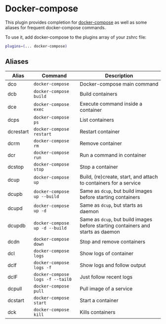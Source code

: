 # Docker-compose

This plugin provides completion for [docker-compose](https://docs.docker.com/compose/) as well as some
aliases for frequent docker-compose commands.

To use it, add docker-compose to the plugins array of your zshrc file:

```zsh
plugins=(... docker-compose)
```

## Aliases

| Alias     | Command                          | Description                                                                      |
| --------- | -------------------------------- | -------------------------------------------------------------------------------- |
| dco       | `docker-compose`                 | Docker-compose main command                                                      |
| dcb       | `docker-compose build`           | Build containers                                                                 |
| dce       | `docker-compose exec`            | Execute command inside a container                                               |
| dcps      | `docker-compose ps`              | List containers                                                                  |
| dcrestart | `docker-compose restart`         | Restart container                                                                |
| dcrm      | `docker-compose rm`              | Remove container                                                                 |
| dcr       | `docker-compose run`             | Run a command in container                                                       |
| dcstop    | `docker-compose stop`            | Stop a container                                                                 |
| dcup      | `docker-compose up`              | Build, (re)create, start, and attach to containers for a service                 |
| dcupb     | `docker-compose up --build`      | Same as `dcup`, but build images before starting containers                      |
| dcupd     | `docker-compose up -d`           | Same as `dcup`, but starts as daemon                                             |
| dcupdb    | `docker-compose up -d --build`   | Same as `dcup`, but build images before starting containers and starts as daemon |
| dcdn      | `docker-compose down`            | Stop and remove containers                                                       |
| dcl       | `docker-compose logs`            | Show logs of container                                                           |
| dclf      | `docker-compose logs -f`         | Show logs and follow output                                                      |
| dclF      | `docker-compose logs -f --tail0` | Just follow recent logs                                                          |
| dcpull    | `docker-compose pull`            | Pull image of a service                                                          |
| dcstart   | `docker-compose start`           | Start a container                                                                |
| dck       | `docker-compose kill`            | Kills containers                                                                 |
